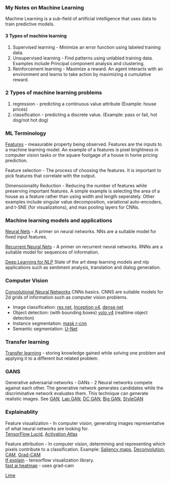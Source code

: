 ### My Notes on Machine Learning

Machine Learning is a sub-field of artificial intelligence that uses data to train predictive models.  

#### 3 Types of machine learning
1. Supervised learning - Minimize an error function using labeled training data.  
2. Unsupervised learning - Find patterns using unlabled training data. Examples include Principal component analysis and clustering. 
3. Reinforcement learning - Maximize a reward. An agent interacts with an environment and learns to take action by maximizing a cumulative reward.   

### 2 Types of machine learning problems
1. regression - predicting a continuous value attribute (Example: house prices)
2. classification - predicting a discrete value. (Example: pass or fail, hot dog/not hot dog)

### ML Terminology
[Features](https://en.wikipedia.org/wiki/Feature_(machine_learning)) - measurable property being observed. Features are the inputs to a machine learning model. An example of a features is pixel brightness in computer vision tasks or the square footgage of a house in home pricing prediction.  
  
Feature selection - The process of choosing the features. It is important to pick features that correlate with the output. 

Dimensoionality Reduction - Reducing the number of features while preserving important features. A simple example is selecting the area of a house as a feature rather than using width and length seperately. Other examples include singular value decomposition, variational auto-encoders, and t-SNE (for visualizations), and max pooling layers for CNNs.

### Machine learning models and applications

[Neural Nets](https://github.com/andrewt3000/MachineLearning/blob/master/neuralNets.md) - A primer on neural networks.  NNs are a suitable model for fixed input features.  

[Recurrent Neural Nets](https://github.com/andrewt3000/MachineLearning/blob/master/rnn.md) - A primer on recurrent neural networks. RNNs are a suitable model for sequences of information.   

[Deep Learning for NLP](https://github.com/andrewt3000/DL4NLP/blob/master/README.md) State of the art deep learning models and nlp applications such as sentiment analysis, translation and dialog generation.  

### Computer Vision
[Convolutional Neural Networks](https://github.com/andrewt3000/MachineLearning/blob/master/cnn4Images.md) CNNs basics. CNNS  are suitable models for 2d grids of information such as computer vision problems.   

- Image classification: [res net](https://arxiv.org/abs/1512.03385), [Inception v4](https://arxiv.org/abs/1602.07261), [dense net](https://arxiv.org/abs/1608.06993)   
- Object detection: (with bounding boxes) [yolo v4](https://arxiv.org/abs/2004.10934) (realtime object detection)   
- Instance segmentation: [mask r-cnn](https://arxiv.org/abs/1703.06870)  
- Semantic segmentation:  [U-Net](https://arxiv.org/abs/1505.04597)  

### Transfer learning
[Transfer learning](https://en.wikipedia.org/wiki/Transfer_learning) - storing knowledge gained while solving one problem and applying it to a different but related problem.

### GANS
Generative adversarial networks - GANs - 2 Neural networks compete against each other. The generative network generates candidates while the discriminative network evaluates them. This technique can generate realistic images. See [GAN](https://arxiv.org/abs/1406.2661), [Lap GAN](https://arxiv.org/abs/1506.05751), [DC GAN](https://arxiv.org/abs/1511.06434), [Big GAN](https://arxiv.org/abs/1809.11096), [StyleGAN](https://arxiv.org/abs/1812.04948)   

### Explainablity
Feature visualization - In computer vision, generating images representative of what neural networks are looking for.   
[TensorFlow Lucid](https://github.com/tensorflow/lucid/),  [Activation Atlas](https://distill.pub/2019/activation-atlas/)  

Feature attribution - In computer vision, determining and representing which pixels contribute to a classification. Example: [Saliency maps](https://arxiv.org/pdf/1312.6034.pdf), [Deconvolution](https://cs.nyu.edu/~fergus/papers/zeilerECCV2014.pdf), [CAM](https://arxiv.org/pdf/1512.04150.pdf), [Grad-CAM](https://arxiv.org/abs/1610.02391)  
[tf explain](https://github.com/sicara/tf-explain) - tensorflow visualization library.  
[fast ai heatmap](https://docs.fast.ai/vision.learner.html#_cl_int_plot_top_losses) - uses grad-cam  
  
[Lime](https://github.com/marcotcr/lime) 
